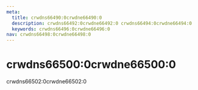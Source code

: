 ```yaml
---
meta:
  title: crwdns66490:0crwdne66490:0
  description: crwdns66492:0crwdne66492:0 crwdns66494:0crwdne66494:0
  keywords: crwdns66496:0crwdne66496:0
nav: crwdns66498:0crwdne66498:0
---
```


# crwdns66500:0crwdne66500:0
crwdns66502:0crwdne66502:0

<entry-ad />

<endmatter />

